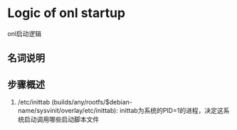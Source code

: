 # Logic of onl startup


onl启动逻辑


## 名词说明





## 步骤概述

1. /etc/inittab (builds/any/rootfs/$debian-name/sysvinit/overlay/etc/inittab): inittab为系统的PID=1的进程，决定这系统启动调用哪些启动脚本文件


























